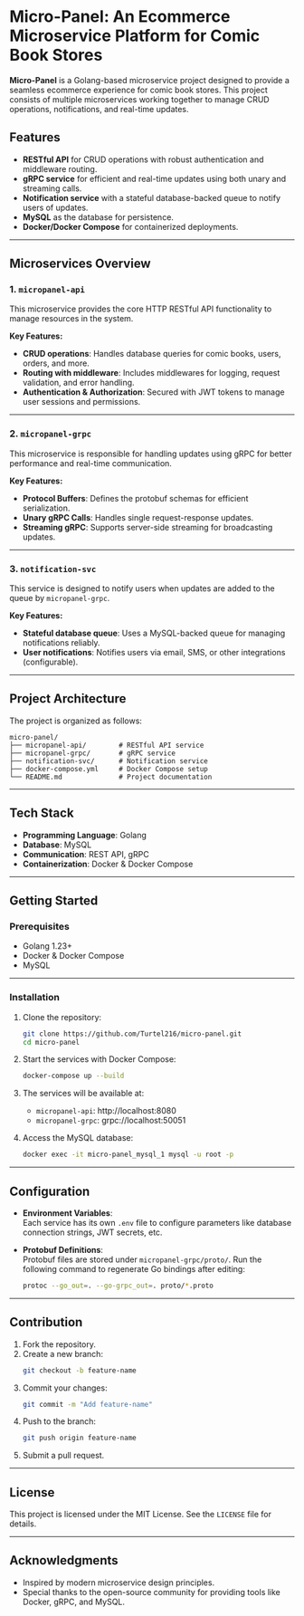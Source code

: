 # Micro-Panel: An Ecommerce Microservice Platform for Comic Book Stores  

**Micro-Panel** is a Golang-based microservice project designed to provide a seamless ecommerce experience for comic book stores. This project consists of multiple microservices working together to manage CRUD operations, notifications, and real-time updates.

## Features  

- **RESTful API** for CRUD operations with robust authentication and middleware routing.  
- **gRPC service** for efficient and real-time updates using both unary and streaming calls.  
- **Notification service** with a stateful database-backed queue to notify users of updates.  
- **MySQL** as the database for persistence.  
- **Docker/Docker Compose** for containerized deployments.  

---

## Microservices Overview  

### 1. `micropanel-api`  
This microservice provides the core HTTP RESTful API functionality to manage resources in the system.  

**Key Features:**  
- **CRUD operations**: Handles database queries for comic books, users, orders, and more.  
- **Routing with middleware**: Includes middlewares for logging, request validation, and error handling.  
- **Authentication & Authorization**: Secured with JWT tokens to manage user sessions and permissions.  

---

### 2. `micropanel-grpc`  
This microservice is responsible for handling updates using gRPC for better performance and real-time communication.  

**Key Features:**  
- **Protocol Buffers**: Defines the protobuf schemas for efficient serialization.  
- **Unary gRPC Calls**: Handles single request-response updates.  
- **Streaming gRPC**: Supports server-side streaming for broadcasting updates.  

---

### 3. `notification-svc`  
This service is designed to notify users when updates are added to the queue by `micropanel-grpc`.  

**Key Features:**  
- **Stateful database queue**: Uses a MySQL-backed queue for managing notifications reliably.  
- **User notifications**: Notifies users via email, SMS, or other integrations (configurable).  

---

## Project Architecture  

The project is organized as follows:  

```
micro-panel/  
├── micropanel-api/        # RESTful API service  
├── micropanel-grpc/       # gRPC service  
├── notification-svc/      # Notification service  
├── docker-compose.yml     # Docker Compose setup  
└── README.md              # Project documentation  
```

---

## Tech Stack  

- **Programming Language**: Golang  
- **Database**: MySQL  
- **Communication**: REST API, gRPC  
- **Containerization**: Docker & Docker Compose  

---

## Getting Started  

### Prerequisites  

- Golang 1.23+  
- Docker & Docker Compose  
- MySQL  

---

### Installation  

1. Clone the repository:  
   ```bash  
   git clone https://github.com/Turtel216/micro-panel.git  
   cd micro-panel  
   ```  

2. Start the services with Docker Compose:  
   ```bash  
   docker-compose up --build  
   ```  

3. The services will be available at:  
   - `micropanel-api`: http://localhost:8080  
   - `micropanel-grpc`: grpc://localhost:50051  

4. Access the MySQL database:  
   ```bash  
   docker exec -it micro-panel_mysql_1 mysql -u root -p  
   ```  

---

## Configuration  

- **Environment Variables**:  
  Each service has its own `.env` file to configure parameters like database connection strings, JWT secrets, etc.  

- **Protobuf Definitions**:  
  Protobuf files are stored under `micropanel-grpc/proto/`. Run the following command to regenerate Go bindings after editing:  
  ```bash  
  protoc --go_out=. --go-grpc_out=. proto/*.proto  
  ```  

---

## Contribution  

1. Fork the repository.  
2. Create a new branch:  
   ```bash  
   git checkout -b feature-name  
   ```  
3. Commit your changes:  
   ```bash  
   git commit -m "Add feature-name"  
   ```  
4. Push to the branch:  
   ```bash  
   git push origin feature-name  
   ```  
5. Submit a pull request.  

---

## License  

This project is licensed under the MIT License. See the `LICENSE` file for details.  

---

## Acknowledgments  

- Inspired by modern microservice design principles.  
- Special thanks to the open-source community for providing tools like Docker, gRPC, and MySQL.  
